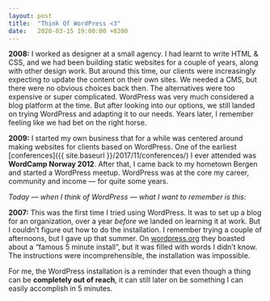 ```yaml
---
layout: post
title:  "Think Of WordPress <3"
date:   2020-03-15 19:00:00 +0200
---
```


**2008:** I worked as designer at a small agency. I had learnt to write HTML & CSS, and we had been building static websites for a couple of years, along with other design work. But around this time, our clients were increasingly expecting to update the content on their own sites. We needed a CMS, but there were no obvious choices back then. The alternatives were too expensive or super complicated. WordPress was very much considered a blog platform at the time. But after looking into our options, we still landed on trying WordPress and adapting it to our needs. Years later, I remember feeling like we had bet on the right horse.

**2009:** I started my own business that for a while was centered around making websites for clients based on WordPress. One of the earliest [conferences]({{ site.baseurl }}/2017/11/conferences/) I ever attended was **WordCamp Norway 2012**. After that, I came back to my hometown Bergen and started a WordPress meetup. WordPress was at the core my career, community and income — for quite some years.

*Today — when I think of WordPress — what I want to remember is this:*

**2007:** This was the first time I tried using WordPress. It was to set up a blog for an organization, over a year _before_ we landed on learning it at work. But I couldn’t figure out how to do the installation. I&nbsp;remember trying a couple of afternoons, but I gave up that summer. On [wordpress.org](https://wordpress.org) they boasted about a “famous 5 minute install”, but it was filled with words I didn’t know. The instructions were incomprehensible, the installation was impossible.

For me, the WordPress installation is a reminder that even though a thing can be **completely out of reach**, it can still later on be something I can easily accomplish in 5 minutes.
